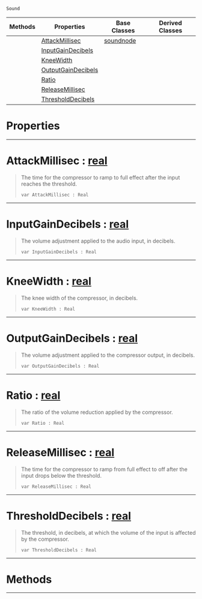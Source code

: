  `Sound`

|Methods|Properties|Base Classes|Derived Classes|
|---|---|---|---|
| |[ AttackMillisec](https://plasmaengine.github.io/PlasmaDocs/Plasma1/C++/code_reference/class_reference/compressornode.markdown#attackmillisec-plasma-engi)|[soundnode](https://plasmaengine.github.io/PlasmaDocs/Plasma1/C++/code_reference/class_reference/soundnode.markdown)| |
| |[ InputGainDecibels](https://plasmaengine.github.io/PlasmaDocs/Plasma1/C++/code_reference/class_reference/compressornode.markdown#inputgaindecibels-plasma-e)| | |
| |[ KneeWidth](https://plasmaengine.github.io/PlasmaDocs/Plasma1/C++/code_reference/class_reference/compressornode.markdown#kneewidth-plasma-engine-do)| | |
| |[ OutputGainDecibels](https://plasmaengine.github.io/PlasmaDocs/Plasma1/C++/code_reference/class_reference/compressornode.markdown#outputgaindecibels-plasma)| | |
| |[ Ratio](https://plasmaengine.github.io/PlasmaDocs/Plasma1/C++/code_reference/class_reference/compressornode.markdown#ratio-plasma-engine-docume)| | |
| |[ ReleaseMillisec](https://plasmaengine.github.io/PlasmaDocs/Plasma1/C++/code_reference/class_reference/compressornode.markdown#releasemillisec-plasma-eng)| | |
| |[ ThresholdDecibels](https://plasmaengine.github.io/PlasmaDocs/Plasma1/C++/code_reference/class_reference/compressornode.markdown#thresholddecibels-plasma-e)| | |


 #  Properties


---  
 #  AttackMillisec : [real](https://plasmaengine.github.io/PlasmaDocs/Plasma1/C++/code_reference/lightning_base_types/real.markdown)

> The time for the compressor to ramp to full effect after the input reaches the threshold.
> ``` lang=cpp, name=Lightning
> var AttackMillisec : Real


---  
 #  InputGainDecibels : [real](https://plasmaengine.github.io/PlasmaDocs/Plasma1/C++/code_reference/lightning_base_types/real.markdown)

> The volume adjustment applied to the audio input, in decibels.
> ``` lang=cpp, name=Lightning
> var InputGainDecibels : Real


---  
 #  KneeWidth : [real](https://plasmaengine.github.io/PlasmaDocs/Plasma1/C++/code_reference/lightning_base_types/real.markdown)

> The knee width of the compressor, in decibels.
> ``` lang=cpp, name=Lightning
> var KneeWidth : Real


---  
 #  OutputGainDecibels : [real](https://plasmaengine.github.io/PlasmaDocs/Plasma1/C++/code_reference/lightning_base_types/real.markdown)

> The volume adjustment applied to the compressor output, in decibels.
> ``` lang=cpp, name=Lightning
> var OutputGainDecibels : Real


---  
 #  Ratio : [real](https://plasmaengine.github.io/PlasmaDocs/Plasma1/C++/code_reference/lightning_base_types/real.markdown)

> The ratio of the volume reduction applied by the compressor.
> ``` lang=cpp, name=Lightning
> var Ratio : Real


---  
 #  ReleaseMillisec : [real](https://plasmaengine.github.io/PlasmaDocs/Plasma1/C++/code_reference/lightning_base_types/real.markdown)

> The time for the compressor to ramp from full effect to off after the input drops below the threshold.
> ``` lang=cpp, name=Lightning
> var ReleaseMillisec : Real


---  
 #  ThresholdDecibels : [real](https://plasmaengine.github.io/PlasmaDocs/Plasma1/C++/code_reference/lightning_base_types/real.markdown)

> The threshold, in decibels, at which the volume of the input is affected by the compressor.
> ``` lang=cpp, name=Lightning
> var ThresholdDecibels : Real


---  
 #  Methods


---  
 

 